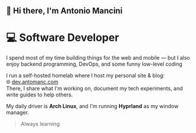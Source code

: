 ## 👋 Hi there, I'm Antonio Mancini

# 💻 Software Developer

I spend most of my time building things for the web and mobile — but I also enjoy backend programming, DevOps, and some funny low-level coding

I run a self-hosted homelab where I host my personal site & blog:  
🌐 [dev.antomanc.com](https://dev.antomanc.com)  
There, I share what I'm working on, document my tech experiments, and write guides to help others.

My daily driver is **Arch Linux**, and I'm running **Hyprland** as my window manager.

> Always learning
